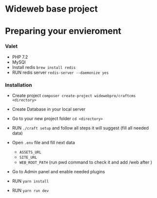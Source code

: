 # Wideweb base project

# Preparing your envieroment 

### Valet

- PHP 7.2
- MySQl
- Install redis `brew install redis`
- RUN redis server `redis-server --daemonize yes`

### Installation

- Create project `composer create-project widewebpro/craftcms <directory>`
- Create Database in your local server
- Go to your new project folder `cd <directory>`
- RUN `./craft setup` and follow all steps it will suggest (fill all needed data)
- Open `.env` file and fill next data

   - `ASSETS_URL`
   - `SITE_URL`
   - `WEB_ROOT_PATH` (run pwd command to check it and add /web after )
    
- Go to Admin panel and enable needed plugins
- RUN `yarn install`
- RUN `yarn run dev`

